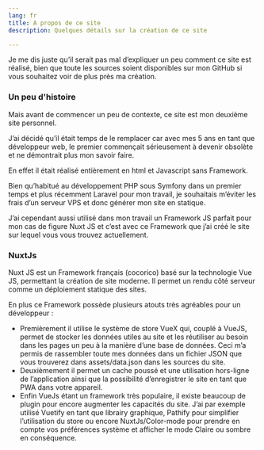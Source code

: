```yaml
---
lang: fr
title: A propos de ce site
description: Quelques détails sur la création de ce site

---
```

Je me dis juste qu’il serait pas mal d’expliquer un peu comment ce site est réalisé, bien que toute les sources soient disponibles sur mon GitHub si vous souhaitez voir de plus près ma création.

### Un peu d'histoire

Mais avant de commencer un peu de contexte, ce site est mon deuxième site personnel.

J’ai décidé qu’il était temps de le remplacer car avec mes 5 ans en tant que développeur web, le premier commençait sérieusement à devenir obsolète et ne démontrait plus mon savoir faire.

En effet il était réalisé entièrement en html et Javascript sans Framework.

Bien qu’habitué au développement PHP sous Symfony dans un premier temps et plus récemment Laravel pour mon travail, je souhaitais m’éviter les frais d’un serveur VPS et donc générer mon site en statique.

J’ai cependant aussi utilisé dans mon travail un Framework JS parfait pour mon cas de figure Nuxt JS et c’est avec ce Framework que j’ai créé le site sur lequel vous vous trouvez actuellement.

### NuxtJs

Nuxt JS est un Framework français (cocorico) basé sur la technologie Vue JS, permettant la création de site moderne. Il permet un rendu côté serveur comme un déploiement statique des sites.

En plus ce Framework possède plusieurs atouts très agréables pour un développeur :

* Premièrement il utilise le système de store VueX qui, couplé à VueJS, permet de stocker les données utiles au site et les réutiliser au besoin dans les pages un peu à la manière d’une base de données. Ceci m’a permis de rassembler toute mes données dans un fichier JSON que vous trouverez dans assets/data.json dans les sources du site.
* Deuxièmement il permet un cache poussé et une utilisation hors-ligne de l’application ainsi que la possibilité d’enregistrer le site en tant que PWA dans votre appareil.
* Enfin VueJs étant un framework très populaire, il existe beaucoup de plugin pour encore augmenter les capacités du site. J’ai par exemple utilisé Vuetify en tant que librairy graphique, Pathify pour simplifier l’utilisation du store ou encore NuxtJs/Color-mode pour prendre en compte vos préférences système et afficher le mode Claire ou sombre en conséquence.